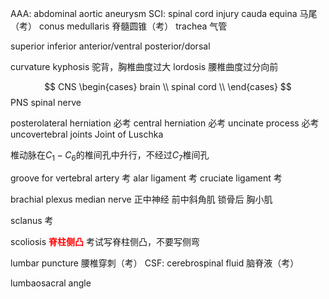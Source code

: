 AAA: abdominal aortic aneurysm
SCI: spinal cord injury
cauda equina 马尾（考）
conus medullaris 脊髓圆锥（考）
trachea 气管

 superior
 inferior
 anterior/ventral
 posterior/dorsal

 curvature
 kyphosis 驼背，胸椎曲度过大
 lordosis 腰椎曲度过分向前

$$
CNS
\begin{cases}
    brain \\
    spinal cord \\
\end{cases}
$$
PNS spinal nerve

posterolateral herniation 必考
central herniation 必考
uncinate process 必考
uncovertebral joints
Joint of Luschka 

椎动脉在$C_1-C_6$的椎间孔中升行，不经过$C_7$椎间孔

groove for vertebral artery 考
alar ligament 考
cruciate ligament 考

brachial plexus
median nerve 正中神经
前中斜角肌
锁骨后
胸小肌

sclanus 考

scoliosis **<font color=red>脊柱侧凸</font>**
考试写脊柱侧凸，不要写侧弯

lumbar puncture 腰椎穿刺（考）
CSF: cerebrospinal fluid 脑脊液（考）

lumbaosacral angle